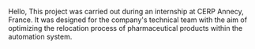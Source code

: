 Hello, 
This project was carried out during an internship at CERP Annecy, France. 
It was designed for the company's technical team with the aim of optimizing the relocation process of pharmaceutical products within the automation system.
